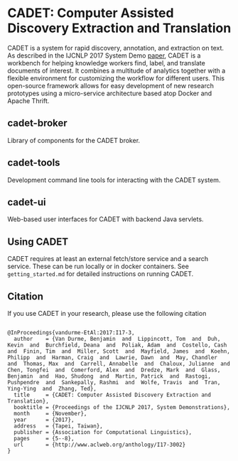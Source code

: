 CADET: Computer Assisted Discovery Extraction and Translation
============================
CADET is a system for rapid discovery, annotation, and extraction on text.
As described in the IJCNLP 2017 System Demo [paper](https://aclweb.org/anthology/I/I17/I17-3002.pdf),
CADET is a workbench for helping knowledge workers find, label, and translate documents of
	interest. It combines a multitude of analytics together with a flexible
	environment for customizing the workflow for different users. This open-source
	framework allows for easy development of new research prototypes using a
micro-service architecture based atop Docker and Apache Thrift.


cadet-broker
---------------
Library of components for the CADET broker.

cadet-tools
---------------
Development command line tools for interacting with the CADET system.

cadet-ui
---------------
Web-based user interfaces for CADET with backend Java servlets.

Using CADET
--------------
CADET requires at least an external fetch/store service and a search service.
These can be run locally or in docker containers.
See `getting_started.md` for detailed instructions on running CADET.

Citation
--------------
If you use CADET in your research, please use the following citation
```

@InProceedings{vandurme-EtAl:2017:I17-3,
  author    = {Van Durme, Benjamin  and  Lippincott, Tom  and  Duh, Kevin  and  Burchfield, Deana  and  Poliak, Adam  and  Costello, Cash  and  Finin, Tim  and  Miller, Scott  and  Mayfield, James  and  Koehn, Philipp  and  Harman, Craig  and  Lawrie, Dawn  and  May, Chandler  and  Thomas, Max  and  Carrell, Annabelle  and  Chaloux, Julianne  and  Chen, Tongfei  and  Comerford, Alex  and  Dredze, Mark  and  Glass, Benjamin  and  Hao, Shudong  and  Martin, Patrick  and  Rastogi, Pushpendre  and  Sankepally, Rashmi  and  Wolfe, Travis  and  Tran, Ying-Ying  and  Zhang, Ted},
  title     = {CADET: Computer Assisted Discovery Extraction and Translation},
  booktitle = {Proceedings of the IJCNLP 2017, System Demonstrations},
  month     = {November},
  year      = {2017},
  address   = {Tapei, Taiwan},
  publisher = {Association for Computational Linguistics},
  pages     = {5--8},
  url       = {http://www.aclweb.org/anthology/I17-3002}
}
```
